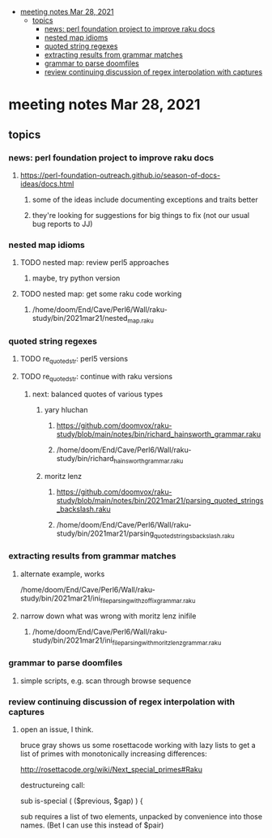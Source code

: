 - [meeting notes Mar 28, 2021](#org380b8b1)
  - [topics](#org51d328a)
    - [news: perl foundation project to improve raku docs](#org55d2200)
    - [nested map idioms](#org32869fb)
    - [quoted string regexes](#org60b0b13)
    - [extracting results from grammar matches](#orgc4c81ec)
    - [grammar to parse doomfiles](#org518ba00)
    - [review continuing discussion of regex interpolation with captures](#org91e2831)


<a id="org380b8b1"></a>

# meeting notes Mar 28, 2021


<a id="org51d328a"></a>

## topics


<a id="org55d2200"></a>

### news: perl foundation project to improve raku docs

1.  <https://perl-foundation-outreach.github.io/season-of-docs-ideas/docs.html>

    1.  some of the ideas include documenting exceptions and traits better
    
    2.  they're looking for suggestions for big things to fix (not our usual bug reports to JJ)


<a id="org32869fb"></a>

### nested map idioms

1.  TODO nested map: review perl5 approaches

    1.  maybe, try python version

2.  TODO nested map: get some raku code working

    1.  /home/doom/End/Cave/Perl6/Wall/raku-study/bin/2021mar21/nested<sub>map.raku</sub>


<a id="org60b0b13"></a>

### quoted string regexes

1.  TODO re<sub>quoted</sub><sub>str</sub>: perl5 versions

2.  TODO re<sub>quoted</sub><sub>str</sub>: continue with raku versions

    1.  next: balanced quotes of various types
    
        1.  yary hluchan
        
            1.  <https://github.com/doomvox/raku-study/blob/main/notes/bin/richard_hainsworth_grammar.raku>
            
            2.  /home/doom/End/Cave/Perl6/Wall/raku-study/bin/richard<sub>hainsworth</sub><sub>grammar.raku</sub>
        
        2.  moritz lenz
        
            1.  <https://github.com/doomvox/raku-study/blob/main/notes/bin/2021mar21/parsing_quoted_strings_backslash.raku>
            
            2.  /home/doom/End/Cave/Perl6/Wall/raku-study/bin/2021mar21/parsing<sub>quoted</sub><sub>strings</sub><sub>backslash.raku</sub>


<a id="orgc4c81ec"></a>

### extracting results from grammar matches

1.  alternate example, works

    /home/doom/End/Cave/Perl6/Wall/raku-study/bin/2021mar21/ini<sub>file</sub><sub>parsing</sub><sub>with</sub><sub>zoffix</sub><sub>grammar.raku</sub>

2.  narrow down what was wrong with moritz lenz inifile

    1.  /home/doom/End/Cave/Perl6/Wall/raku-study/bin/2021mar21/ini<sub>file</sub><sub>parsing</sub><sub>with</sub><sub>moritz</sub><sub>lenz</sub><sub>grammar.raku</sub>


<a id="org518ba00"></a>

### grammar to parse doomfiles

1.  simple scripts, e.g. scan through browse sequence


<a id="org91e2831"></a>

### review continuing discussion of regex interpolation with captures

1.  open an issue, I think.

    bruce gray shows us some rosettacode working with lazy lists to get a list of primes with monotonically increasing differences:
    
    <http://rosettacode.org/wiki/Next_special_primes#Raku>
    
    destructureing call:
    
    sub is-special ( ($previous, $gap) ) {
    
    sub requires a list of two elements, unpacked by convenience into those names. (Bet I can use this instead of $pair)
